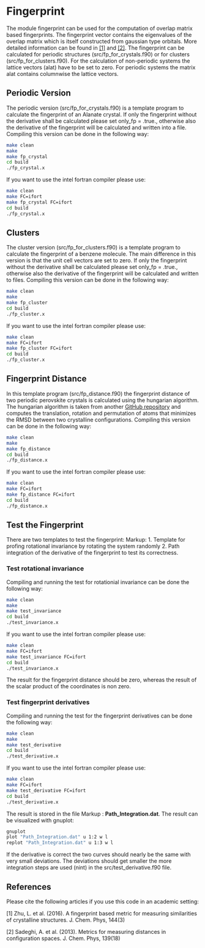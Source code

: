 # Fingerprint
The module fingerprint can be used for the computation of overlap matrix based fingerprints. The fingerprint vector contains the eigenvalues of the overlap matrix which is itself constructed from gaussian type orbitals. More detailed information can be found in [[1]](#1) and [[2]](#2). The fingerprint can be calculated for periodic structures (src/fp_for_crystals.f90) or for clusters (src/fp_for_clusters.f90). For the calculation of non-periodic systems the lattice vectors (alat) have to be set to zero. For periodic systems the matrix alat contains columnwise the lattice vectors.

## Periodic Version
The periodic version (src/fp_for_crystals.f90) is a template program to calculate the fingerprint of an Alanate crystal. If only the fingerprint without the derivative shall be calculated please set only_fp = .true., otherwise also the derivative of the fingerprint will be calculated and written into a file. Compiling this version can be done in the following way:
```bash
make clean
make
make fp_crystal
cd build
./fp_crystal.x
```
If you want to use the intel fortran compiler please use:
```bash
make clean
make FC=ifort
make fp_crystal FC=ifort
cd build
./fp_crystal.x
```

## Clusters
The cluster version (src/fp_for_clusters.f90) is a template program to calculate the fingerprint of a benzene molecule. The main difference in this version is that the unit cell vectors are set to zero. If only the fingerprint without the derivative shall be calculated please set only_fp = .true., otherwise also the derivative of the fingerprint will be calculated and written to files. Compiling this version can be done in the following way:
```bash
make clean
make
make fp_cluster
cd build
./fp_cluster.x
```
If you want to use the intel fortran compiler please use:
```bash
make clean
make FC=ifort
make fp_cluster FC=ifort
cd build
./fp_cluster.x
```

## Fingerprint Distance
In this template program (src/fp_distance.f90) the fingerprint distance of two periodic perovskite crystals is calculated using the hungarian algorithm. The hungarian algorithm is taken from another [GitHub repository](https://github.com/Jonas-Finkler/RMSD-finder) and computes the translation, rotation and permutation of atoms that minimizes the RMSD between two crystalline configurations. Compiling this version can be done in the following way:
```bash
make clean
make 
make fp_distance
cd build
./fp_distance.x
```
If you want to use the intel fortran compiler please use:
```bash
make clean
make FC=ifort
make fp_distance FC=ifort
cd build
./fp_distance.x
```

## Test the Fingerprint
There are two templates to test the fingerprint: 
Markup: 1. Template for profing rotational invariance by rotating the system randomly
        2. Path integration of the derivative of the fingerprint to test its correctness.
### Test rotational invariance
Compiling and running the test for rotationial invariance can be done the following way:
```bash
make clean
make 
make test_invariance
cd build
./test_invariance.x
```
If you want to use the intel fortran compiler please use:
```bash
make clean
make FC=ifort
make test_invariance FC=ifort
cd build
./test_invariance.x
```
The result for the fingerprint distance should be zero, whereas the result of the scalar product of the coordinates is non zero.
### Test fingerprint derivatives
Compiling and running the test for the fingerprint derivatives can be done the following way:
```bash
make clean
make 
make test_derivative
cd build
./test_derivative.x
```
If you want to use the intel fortran compiler please use:
```bash
make clean
make FC=ifort
make test_derivative FC=ifort
cd build
./test_derivative.x
```
The result is stored in the file Markup :  **Path_Integration.dat**. The result can be visualized with gnuplot:
```bash
gnuplot
plot "Path_Integration.dat" u 1:2 w l
replot "Path_Integration.dat" u 1:3 w l
```
If the derivative is correct the two curves should nearly be the same with very small deviations. The deviations should get smaller the more integration steps are used (nint) in the src/test_derivative.f90 file.


## References

Please cite the following articles if you use this code in an academic setting:

<a id="1">[1]</a> 
Zhu, L. et al. (2016).
A fingerprint based metric for measuring similarities of crystalline structures.
J. Chem. Phys, 144(3)

<a id="2">[2]</a> 
Sadeghi, A. et al. (2013).
Metrics for measuring distances in configuration spaces.
J. Chem. Phys, 139(18)
